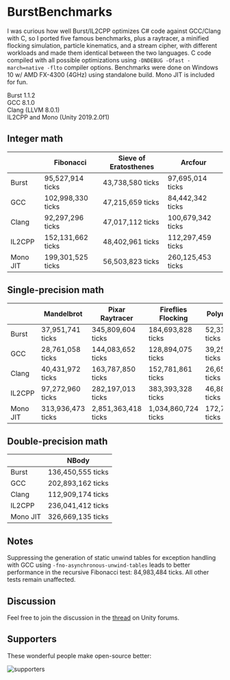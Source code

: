 # BurstBenchmarks
I was curious how well Burst/IL2CPP optimizes C# code against GCC/Clang with C, so I ported five famous benchmarks, plus a raytracer, a minified flocking simulation, particle kinematics, and a stream cipher, with different workloads and made them identical between the two languages. C code compiled with all possible optimizations using `-DNDEBUG -Ofast -march=native -flto` compiler options. Benchmarks were done on Windows 10 w/ AMD FX-4300 (4GHz) using standalone build. Mono JIT is included for fun.

Burst 1.1.2<br/>
GCC 8.1.0<br/>
Clang (LLVM 8.0.1)<br/>
IL2CPP and Mono (Unity 2019.2.0f1)

## Integer math

|          | Fibonacci         | Sieve of Eratosthenes | Arcfour           |
|----------|-------------------|-----------------------|-------------------|
| Burst    | 95,527,914 ticks  | 43,738,580 ticks      | 97,695,014 ticks  |
| GCC      | 102,998,330 ticks | 47,215,659 ticks      | 84,442,342 ticks  |
| Clang    | 92,297,296 ticks  | 47,017,112 ticks      | 100,679,342 ticks |
| IL2CPP   | 152,131,662 ticks | 48,402,961 ticks      | 112,297,459 ticks |
| Mono JIT | 199,301,525 ticks | 56,503,823 ticks      | 260,125,453 ticks |

## Single-precision math

|          | Mandelbrot        | Pixar Raytracer     | Fireflies Flocking  | Polynomials       | Particle Kinematics |
|----------|-------------------|---------------------|---------------------|-------------------|---------------------|
| Burst    | 37,951,741 ticks  | 345,809,604 ticks   | 184,693,828 ticks   | 52,312,299 ticks  | 190,654,223 ticks   |
| GCC      | 28,761,058 ticks  | 144,083,652 ticks   | 128,894,075 ticks   | 39,252,467 ticks  | 111,352,855 ticks   |
| Clang    | 40,431,972 ticks  | 163,787,850 ticks   | 152,781,861 ticks   | 26,659,845 ticks  | 193,759,862 ticks   |
| IL2CPP   | 97,272,960 ticks  | 282,197,013 ticks   | 383,393,328 ticks   | 46,888,288 ticks  | 185,309,296 ticks   |
| Mono JIT | 313,936,473 ticks | 2,851,363,418 ticks | 1,034,860,724 ticks | 172,780,244 ticks | 377,228,204 ticks   |

## Double-precision math

|          | NBody             |
|----------|-------------------|
| Burst    | 136,450,555 ticks |
| GCC      | 202,893,162 ticks |
| Clang    | 112,909,174 ticks |
| IL2CPP   | 236,041,412 ticks |
| Mono JIT | 326,669,135 ticks |

Notes
--------
Suppressing the generation of static unwind tables for exception handling with GCC using `-fno-asynchronous-unwind-tables` leads to better performance in the recursive Fibonacci test: 84,983,484 ticks. All other tests remain unaffected.

Discussion
--------
Feel free to join the discussion in the [thread](https://forum.unity.com/threads/benchmarking-burst-against-gcc-machine-code-fibonacci-mandelbrot-nbody.715133/) on Unity forums.

Supporters
--------
These wonderful people make open-source better:
<p align="left"> 
  <img src="https://drive.google.com/uc?id=1M7jL0C_UTN29ngfH8FQwDGohDXkNXMPJ" alt="supporters">
</p>

